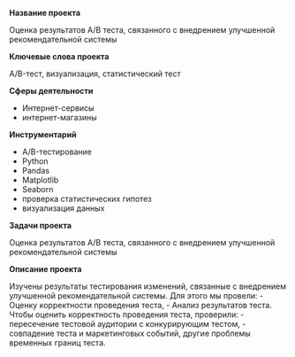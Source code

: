 **Название проекта**

Оценка результатов А/В теста, связанного с внедрением улучшенной рекомендательной системы

**Ключевые слова проекта**

A/B-тест, визуализация, статистический тест

**Сферы деятельности**
- Интернет-сервисы
- интернет-магазины

**Инструментарий**
- A/B-тестирование
- Python
- Pandas
- Matplotlib
- Seaborn
- проверка статистических гипотез
- визуализация данных


**Задачи проекта**

Оценка результатов А/В теста, связанного с внедрением улучшенной рекомендательной системы	

**Описание проекта**

Изучены результаты тестирования изменений, связанные с внедрением улучшенной рекомендательной системы. Для этого мы провели: - Оценку корректности проведения теста, - Анализ результатов теста. Чтобы оценить корректность проведения теста, проверили: - пересечение тестовой аудитории с конкурирующим тестом, - совпадение теста и маркетинговых событий, другие проблемы временных границ теста.	
